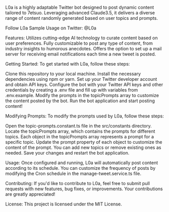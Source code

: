 L0a is a highly adaptable Twitter bot designed to post dynamic content tailored to 7etsuo. Leveraging advanced Claude3.5, it delivers a diverse range of content randomly generated based on user topics and prompts.

Follow L0a Sample Usage on Twitter: @L0a

Features:
Utilizes cutting-edge AI technology to curate content based on user preferences.
Fully customizable to post any type of content, from industry insights to humorous anecdotes.
Offers the option to set up a mail server for receiving email notifications each time a new tweet is posted.

Getting Started:
To get started with L0a, follow these steps:

Clone this repository to your local machine.
Install the necessary dependencies using npm or yarn.
Set up your Twitter developer account and obtain API keys.
Configure the bot with your Twitter API keys and other credentials by creating a .env file and fill up with variables from .env.example.
Modify the prompts in the topicPrompts array to customize the content posted by the bot.
Run the bot application and start posting content!

Modifying Prompts:
To modify the prompts used by L0a, follow these steps:

Open the topic-prompts.constant.ts file in the src/constants directory.
Locate the topicPrompts array, which contains the prompts for different topics.
Each object in the topicPrompts array represents a prompt for a specific topic.
Update the prompt property of each object to customize the content of the prompt.
You can add new topics or remove existing ones as needed.
Save your changes and restart the bot application.

Usage:
Once configured and running, L0a will automatically post content according to its schedule. You can customize the frequency of posts by modifying the Cron schedule in the manage-tweet.service.ts file.

Contributing:
If you'd like to contribute to L0a, feel free to submit pull requests with new features, bug fixes, or improvements. Your contributions are greatly appreciated!

License:
This project is licensed under the MIT License.


